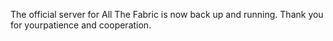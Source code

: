 The official server for All The Fabric is now back up and running. Thank you for yourpatience and cooperation.
